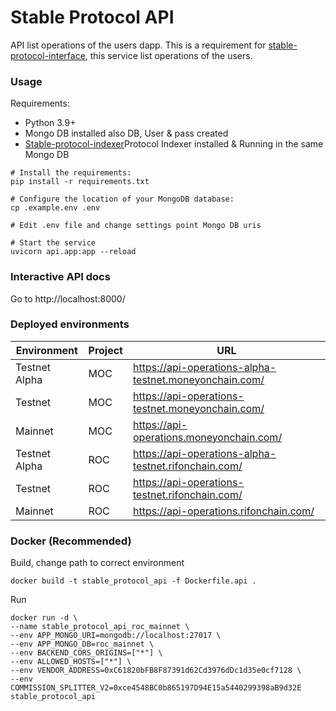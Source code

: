 # Stable Protocol API

API list operations of the users dapp. This is a requirement for [stable-protocol-interface](https://github.com/money-on-chain/stable-protocol-interface), this service list operations of the users.

### Usage

Requirements:

* Python 3.9+
* Mongo DB installed also DB, User & pass created
* [Stable-protocol-indexer](https://github.com/money-on-chain/stable-protocol-indexer)Protocol Indexer installed & Running in the same Mongo DB

```
# Install the requirements:
pip install -r requirements.txt

# Configure the location of your MongoDB database:
cp .example.env .env

# Edit .env file and change settings point Mongo DB uris 

# Start the service
uvicorn api.app:app --reload
```

### Interactive API docs

Go to http://localhost:8000/


### Deployed environments


| Environment   | Project | URL                                                    | 
|---------------|---------|--------------------------------------------------------|
| Testnet Alpha | MOC     | https://api-operations-alpha-testnet.moneyonchain.com/ |
| Testnet       | MOC     | https://api-operations-testnet.moneyonchain.com/       |
| Mainnet       | MOC     | https://api-operations.moneyonchain.com/               |
| Testnet Alpha | ROC     | https://api-operations-alpha-testnet.rifonchain.com/   |
| Testnet       | ROC     | https://api-operations-testnet.rifonchain.com/         |
| Mainnet       | ROC     | https://api-operations.rifonchain.com/                 |

### Docker (Recommended)

Build, change path to correct environment

```
docker build -t stable_protocol_api -f Dockerfile.api .
```

Run

```
docker run -d \
--name stable_protocol_api_roc_mainnet \
--env APP_MONGO_URI=mongodb://localhost:27017 \
--env APP_MONGO_DB=roc_mainnet \
--env BACKEND_CORS_ORIGINS=["*"] \
--env ALLOWED_HOSTS=["*"] \
--env VENDOR_ADDRESS=0xC61820bFB8F87391d62Cd3976dDc1d35e0cf7128 \
--env COMMISSION_SPLITTER_V2=0xce4548BC0b865197D94E15a5440299398aB9d32E
stable_protocol_api
```


